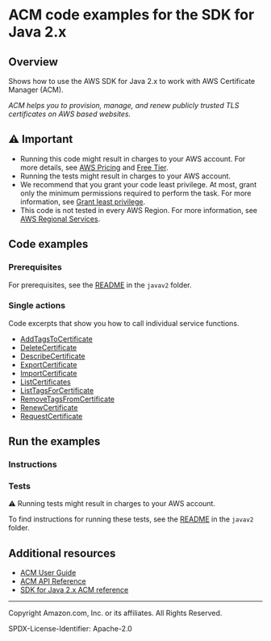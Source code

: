 # ACM code examples for the SDK for Java 2.x

## Overview

Shows how to use the AWS SDK for Java 2.x to work with AWS Certificate Manager (ACM).

<!--custom.overview.start-->
<!--custom.overview.end-->

_ACM helps you to provision, manage, and renew publicly trusted TLS certificates on AWS based websites._

## ⚠ Important

* Running this code might result in charges to your AWS account. For more details, see [AWS Pricing](https://aws.amazon.com/pricing/) and [Free Tier](https://aws.amazon.com/free/).
* Running the tests might result in charges to your AWS account.
* We recommend that you grant your code least privilege. At most, grant only the minimum permissions required to perform the task. For more information, see [Grant least privilege](https://docs.aws.amazon.com/IAM/latest/UserGuide/best-practices.html#grant-least-privilege).
* This code is not tested in every AWS Region. For more information, see [AWS Regional Services](https://aws.amazon.com/about-aws/global-infrastructure/regional-product-services).

<!--custom.important.start-->
<!--custom.important.end-->

## Code examples

### Prerequisites

For prerequisites, see the [README](../../README.md#Prerequisites) in the `javav2` folder.


<!--custom.prerequisites.start-->
<!--custom.prerequisites.end-->

### Single actions

Code excerpts that show you how to call individual service functions.

- [AddTagsToCertificate](src/main/java/com/example/acm/AddTagsToCertificate.java#L12)
- [DeleteCertificate](src/main/java/com/example/acm/DeleteCert.java#L10)
- [DescribeCertificate](src/main/java/com/example/acm/DescribeCert.java#L11)
- [ExportCertificate](src/main/java/com/example/acm/ExportCertificate.java#L20)
- [ImportCertificate](src/main/java/com/example/acm/ImportCert.java#L16)
- [ListCertificates](src/main/java/com/example/acm/ListCerts.java#L12)
- [ListTagsForCertificate](src/main/java/com/example/acm/ListCertTags.java#L13)
- [RemoveTagsFromCertificate](src/main/java/com/example/acm/RemoveTagsFromCert.java#L13)
- [RenewCertificate](src/main/java/com/example/acm/RenewCert.java#L10)
- [RequestCertificate](src/main/java/com/example/acm/RequestCert.java#L12)


<!--custom.examples.start-->
<!--custom.examples.end-->

## Run the examples

### Instructions


<!--custom.instructions.start-->
<!--custom.instructions.end-->



### Tests

⚠ Running tests might result in charges to your AWS account.


To find instructions for running these tests, see the [README](../../README.md#Tests)
in the `javav2` folder.



<!--custom.tests.start-->
<!--custom.tests.end-->

## Additional resources

- [ACM User Guide](https://docs.aws.amazon.com/acm/latest/userguide/acm-overview.html)
- [ACM API Reference](https://docs.aws.amazon.com/acm/latest/APIReference/Welcome.html)
- [SDK for Java 2.x ACM reference](https://sdk.amazonaws.com/java/api/latest/software/amazon/awssdk/services/ec2/package-summary.html)

<!--custom.resources.start-->
<!--custom.resources.end-->

---

Copyright Amazon.com, Inc. or its affiliates. All Rights Reserved.

SPDX-License-Identifier: Apache-2.0